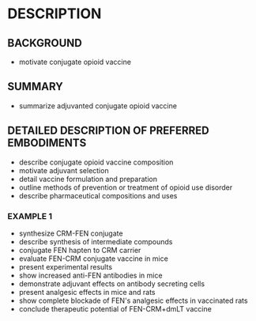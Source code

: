 # DESCRIPTION

## BACKGROUND

- motivate conjugate opioid vaccine

## SUMMARY

- summarize adjuvanted conjugate opioid vaccine

## DETAILED DESCRIPTION OF PREFERRED EMBODIMENTS

- describe conjugate opioid vaccine composition
- motivate adjuvant selection
- detail vaccine formulation and preparation
- outline methods of prevention or treatment of opioid use disorder
- describe pharmaceutical compositions and uses

### EXAMPLE 1

- synthesize CRM-FEN conjugate
- describe synthesis of intermediate compounds
- conjugate FEN hapten to CRM carrier
- evaluate FEN-CRM conjugate vaccine in mice
- present experimental results
- show increased anti-FEN antibodies in mice
- demonstrate adjuvant effects on antibody secreting cells
- present analgesic effects in mice and rats
- show complete blockade of FEN's analgesic effects in vaccinated rats
- conclude therapeutic potential of FEN-CRM+dmLT vaccine

